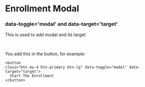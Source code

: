# Enrollment Modal

### data-toggle='modal' and data-target='target'

This is used to add modal and its target

<br>

You add this in the button, for example:

```
<button
class="btn my-4 btn-primary btn-lg" data-toggle="modal" data-target="target">
  Start The Enrollment
</button>
```
